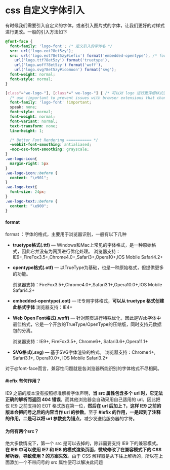 # css 自定义字体引入

有时候我们需要引入自定义的字体，或者引入图片式的字体，让我们更好的对样式进行更改。一般的引入方法如下

```css
@font-face {
  font-family: 'logo-font'; /* 定义引入的字体名 */
  src: url('logo.eot?8et5zy');
  src: url('logo.eot?8et5zy#iefix') format('embedded-opentype'), /* format 见下方说明*/
    url('logo.ttf?8et5zy') format('truetype'),
    url('logo.woff?8et5zy') format('woff'),
    url('logo.svg?8et5zy#icomoon') format('svg');
  font-weight: normal;
  font-style: normal;
}

[class^="we-logo-"], [class*=" we-logo-"] { /* 可以对 logo 进行更详细样式设置，这是图片不具有的优势 */
  /* use !important to prevent issues with browser extensions that change fonts */
  font-family: 'logo-font' !important;
  speak: none;
  font-style: normal;
  font-weight: normal;
  font-variant: normal;
  text-transform: none;
  line-height: 1;

  /* Better Font Rendering =========== */
  -webkit-font-smoothing: antialiased;
  -moz-osx-font-smoothing: grayscale;
}
.we-logo-icon{ 
  margin-right: 5px
}
.we-logo-icon::before {
  content: "\e901";
}
.we-logo-text{
  font-size: 24px;
}
.we-logo-text::before {
  content: "\e900";
}

```

#### format

format ：字体的格式，主要用于浏览器识别，一般有以下几种

- **truetype格式(.ttf)** — Windows和Mac上常见的字体格式，是一种原始格式，因此它并没有为网页进行优化处理。
  浏览器支持：IE9+,FireFox3.5+,Chrome4.0+,Safari3+,Opera10+,IOS Mobile Safari4.2+

- **opentype格式(.otf)** — 以TrueType为基础，也是一种原始格式，但提供更多的功能。

  浏览器支持：FireFox3.5+,Chrome4.0+,Safari3.1+,Opera10.0+,IOS Mobile Safari4.2+

- **embedded-opentype(.eot)** — IE专用字体格式，**可以从 truetype 格式创建此格式字体** 
  浏览器支持：IE4+

- **Web Open Font格式(.woff)** — 针对网页进行特殊优化，因此是Web字体中最佳格式，它是一个开放的TrueType/OpenType的压缩版，同时支持元数据包的分离。

  浏览器支持：IE9+, FireFox3.5+, Chrome6+, Safari3.6+,Opera11.1+

- **SVG格式(.svg)** — 基于SVG字体渲染的格式。
  浏览器支持：Chrome4+, Safari3.1+, Opera10.0+, IOS Mobile Safari3.2+

对于@font-face而言，兼容性问题就是各浏览器所能识别的字体格式不尽相同。

#### #iefix 有何作用？

IE9 之前的版本没有按照标准解析字体声明，**当 src 属性包含多个 url 时，它无法正确的解析而返回 404 错误**，而其他浏览器会自动采用自己适用的 url。因此把仅 IE9 之前支持的 EOT 格式放在第一位，**然后在 url 后加上 ?，这样 IE9 之前的版本会把问号之后的内容当作 url 的参数**。至于 **#iefix 的作用，一是起到了注释的作用，二是可以将 url 参数变为锚点**，减少发送给服务器的字符。

#### 为何有两个src？

绝大多数情况下，第一个 src 是可以去掉的，除非需要支持 IE9 下的兼容模式。**在 IE9 中可以使用 IE7 和 IE8 的模式渲染页面，微软修改了在兼容模式下的 CSS 解析器，导致使用 ? 的方案失效**。由于 CSS 解释器是从下往上解析的，所以在上面添加一个不带问号的 src 属性便可以解决此问题